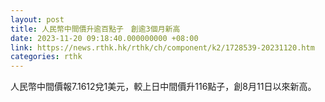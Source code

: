 ```yaml
---
layout: post
title: 人民幣中間價升逾百點子　創逾3個月新高
date: 2023-11-20 09:18:40.000000000 +08:00
link: https://news.rthk.hk/rthk/ch/component/k2/1728539-20231120.htm
categories: rthk
---
```


人民幣中間價報7.1612兌1美元，較上日中間價升116點子，創8月11日以來新高。
